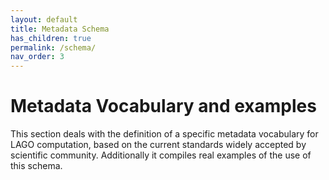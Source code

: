 ```yaml
---
layout: default
title: Metadata Schema
has_children: true
permalink: /schema/
nav_order: 3
---
```


# Metadata Vocabulary and examples 

This section deals with the definition of a specific metadata vocabulary for LAGO computation, based on the current standards widely accepted by scientific community. Additionally it compiles real examples of the use of this schema.


    
